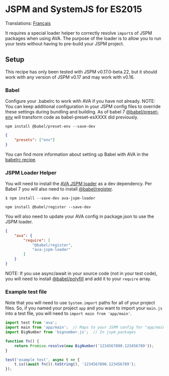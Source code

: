 
# JSPM and SystemJS for ES2015

Translations: [Français](https://github.com/avajs/ava-docs/blob/master/fr_FR/docs/recipes/jspm-systemjs.md)

It requires a special loader helper to correctly resolve `import`s of JSPM packages when using AVA. The purpose of the loader is to allow you to run your tests without having to pre-build your JSPM project.

## Setup

This recipe has only been tested with JSPM v0.17.0-beta.22, but it should work with any version of JSPM v0.17 and may work with v0.16.

### Babel

Configure your .babelrc to work with AVA if you have not already. NOTE: You can keep additional configuration in your JSPM config files to override these settings during bundling and building. As of babel 7 [@babel/preset-env](https://www.npmjs.com/package/@babel/preset-env) will transform code as babel-preset-esXXXX did previously.

```
npm install @babel/preset-env --save-dev
```

```json
{
	"presets": ["env"]
}
```

You can find more information about setting up Babel with AVA in the [babelrc recipe](babelrc.md).

### JSPM Loader Helper

You will need to install the [AVA JSPM loader](https://github.com/skorlir/ava-jspm-loader) as a dev dependency.
Per Babel 7 you will also need to install [@babel/register](https://www.npmjs.com/package/@babel/register).

```
$ npm install --save-dev ava-jspm-loader
```

```
npm install @babel/register --save-dev
```
You will also need to update your AVA config in package.json to use the JSPM loader.

```json
{
	"ava": {
		"require": [
			"@babel/register",
			"ava-jspm-loader"
		]
	}
}
```

NOTE: If you use async/await in your source code (not in your test code), you will need to install [@babel/polyfill](https://www.npmjs.com/package/@babel/polyfill) and add it to your `require` array.

### Example test file

Note that you will need to use `System.import` paths for all of your project files. So, if you named your project `app` and you want to import your `main.js` into a test file, you will need to `import main from 'app/main'`.

```js
import test from 'ava';
import main from 'app/main';  // Maps to your JSPM config for "app/main.js"
import BigNumber from 'bignumber.js';  // In jspm_packages

function fn() {
	return Promise.resolve(new BigNumber('1234567890.123456789'));
}

test('example test', async t => {
	t.is((await fn()).toString(), '1234567890.123456789');
});
```
